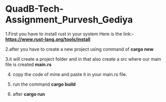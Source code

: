 # QuadB-Tech-Assignment_Purvesh_Gediya

1.First you have to install rust in your system Here is the link:- **https://www.rust-lang.org/tools/install**

2.after you have to create a new project using command of **cargo new <project-name>**

3.it will create a project folder and in that also create a src where our main file is created **main.rs**

4. copy the code of mine and paste it in your main.rs file.

5. run the command **cargo build**

6. after **cargo run**
